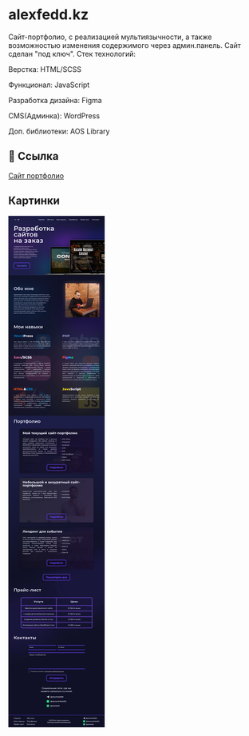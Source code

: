 # alexfedd.kz

Сайт-портфолио, с реализацией мультиязычности, а также возможностью изменения содержимого через админ.панель. Сайт сделан "под ключ".
Стек технологий:

Верстка: HTML/SCSS

Функционал: JavaScript

Разработка дизайна: Figma

CMS(Админка): WordPress

Доп. библиотеки: AOS Library


## 🔗 Ссылка

 [Сайт портфолио](https://alexfedd.kz)


## Картинки
![](https://github.com/alexfedd/alexfedd.kz/blob/main/alexfedd.kz.jpg)

